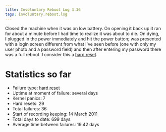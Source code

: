 ```yaml
---
title: Involuntary Reboot Log 3.36
tags: involuntary.reboot.log
---
```


Closed the machine when it was on low battery. On opening it back up it ran for about a minute before I had time to realize it was about to die. On dying, I plugged in the power immediately and hit the power button; was presented with a login screen different from what I've seen before (one with only my user photo and a password field) and then after entering my password there was a full reboot. I consider this a [hard reset](/wiki/hard_reset).

# Statistics so far

-   Failure type: [hard reset](/wiki/hard_reset)
-   Uptime at moment of failure: several days
-   Kernel panics: 7
-   Hard resets: 29
-   Total failures: 36
-   Start of recording keeping: 14 March 2011
-   Total days to date: 699 days
-   Average time between failures: 19.42 days

